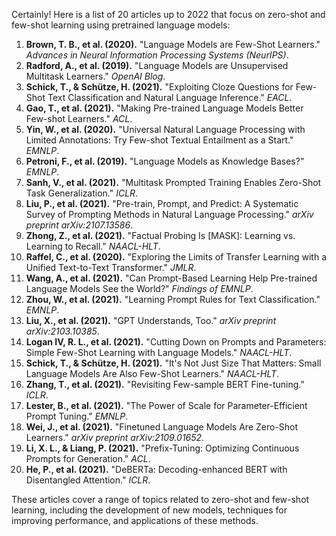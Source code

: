 Certainly! Here is a list of 20 articles up to 2022 that focus on zero-shot and few-shot learning using pretrained language models:

1. **Brown, T. B., et al. (2020).** "Language Models are Few-Shot Learners." *Advances in Neural Information Processing Systems (NeurIPS)*.
2. **Radford, A., et al. (2019).** "Language Models are Unsupervised Multitask Learners." *OpenAI Blog*.
3. **Schick, T., & Schütze, H. (2021).** "Exploiting Cloze Questions for Few-Shot Text Classification and Natural Language Inference." *EACL*.
4. **Gao, T., et al. (2021).** "Making Pre-trained Language Models Better Few-shot Learners." *ACL*.
5. **Yin, W., et al. (2020).** "Universal Natural Language Processing with Limited Annotations: Try Few-shot Textual Entailment as a Start." *EMNLP*.
6. **Petroni, F., et al. (2019).** "Language Models as Knowledge Bases?" *EMNLP*.
7. **Sanh, V., et al. (2021).** "Multitask Prompted Training Enables Zero-Shot Task Generalization." *ICLR*.
8. **Liu, P., et al. (2021).** "Pre-train, Prompt, and Predict: A Systematic Survey of Prompting Methods in Natural Language Processing." *arXiv preprint arXiv:2107.13586*.
9. **Zhong, Z., et al. (2021).** "Factual Probing Is [MASK]: Learning vs. Learning to Recall." *NAACL-HLT*.
10. **Raffel, C., et al. (2020).** "Exploring the Limits of Transfer Learning with a Unified Text-to-Text Transformer." *JMLR*.
11. **Wang, A., et al. (2021).** "Can Prompt-Based Learning Help Pre-trained Language Models See the World?" *Findings of EMNLP*.
12. **Zhou, W., et al. (2021).** "Learning Prompt Rules for Text Classification." *EMNLP*.
13. **Liu, X., et al. (2021).** "GPT Understands, Too." *arXiv preprint arXiv:2103.10385*.
14. **Logan IV, R. L., et al. (2021).** "Cutting Down on Prompts and Parameters: Simple Few-Shot Learning with Language Models." *NAACL-HLT*.
15. **Schick, T., & Schütze, H. (2021).** "It's Not Just Size That Matters: Small Language Models Are Also Few-Shot Learners." *NAACL-HLT*.
16. **Zhang, T., et al. (2021).** "Revisiting Few-sample BERT Fine-tuning." *ICLR*.
17. **Lester, B., et al. (2021).** "The Power of Scale for Parameter-Efficient Prompt Tuning." *EMNLP*.
18. **Wei, J., et al. (2021).** "Finetuned Language Models Are Zero-Shot Learners." *arXiv preprint arXiv:2109.01652*.
19. **Li, X. L., & Liang, P. (2021).** "Prefix-Tuning: Optimizing Continuous Prompts for Generation." *ACL*.
20. **He, P., et al. (2021).** "DeBERTa: Decoding-enhanced BERT with Disentangled Attention." *ICLR*.

These articles cover a range of topics related to zero-shot and few-shot learning, including the development of new models, techniques for improving performance, and applications of these methods.